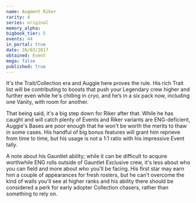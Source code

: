 ```yaml
---
name: Augment Riker
rarity: 4
series: original
memory_alpha:
bigbook_tier: 5
events: 44
in_portal: true
date: 20/03/2017
obtained: Event
mega: false
published: true
---
```


It's the Trait/Collection era and Auggie here proves the rule. His rich Trait list will be contributing to boosts that push your Legendary crew higher and further even while he's chilling in cryo, and he’s in a six pack now, including one Vanity, with room for another.

That being said, it's a big step down for Riker after that. While he has caught and will catch plenty of Events and Riker variants are ENG-deficient, Auggie's Bases are poor enough that he won't be worth the merits to thaw in some cases. His handful of big bonus features will grant him reprieve from time to time, but his usage is not a 1:1 ratio with his impressive Event tally. 

A note about his Gauntlet ability; while it can be difficult to acquire worthwhile ENG rolls outside of Gauntlet Exclusive crew, it's less about who you can field and more about who you'll be facing. His first star may earn him a couple of appearances for fresh rosters, but he can't overcome the kind of walls you'll see at higher ranks and his ability there should be considered a perk for early adopter Collection chasers, rather than something to rely on.

